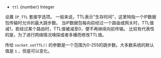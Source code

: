 <!-- YAML
added: v0.1.101
-->

* `ttl` {number} Integer

设置 `IP_TTL` 套接字选项。
一般来说，TTL表示"生存时间"，这里特指一个IP数据包传输时允许的最大跳步数。
当IP数据包每向前经过一个路由或网关时，TTL值减1，若经过某个路由时，TTL值被减至0，便不再继续向前传输。
比较有代表性的是，为了进行网络情况嗅探或者多播而修改TTL值。

传给 `socket.setTTL()` 的参数是一个范围为0-255的跳步数。大多数系统的默认值是 `1` ，但是可以变化。
